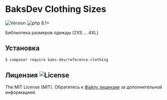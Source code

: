# BaksDev Clothing Sizes

![Version](https://img.shields.io/badge/version-6.3.6-blue) ![php 8.1+](https://img.shields.io/badge/php-min%208.1-red.svg)

Библиотека размеров одежды (2XS ... 4XL)

## Установка

``` bash
$ composer require baks-dev/reference-clothing
```

## Лицензия ![License](https://img.shields.io/badge/MIT-green)

The MIT License (MIT). Обратитесь к [Файлу лицензии](LICENSE.md) за дополнительной информацией.
